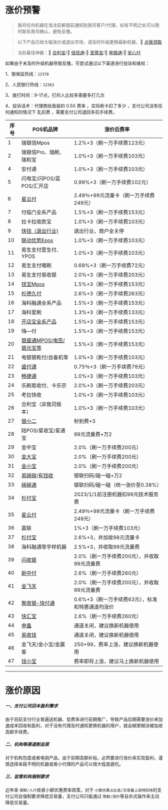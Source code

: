# 涨价预警

> 我司任何机器在淘汰前都提前通知到我司客户/代理，如有不明之处可以随时联系我司确认，避免反撸。

> 以下产品已经大幅涨价或退出市场，请及时升级更换最新机器，🔗 [点我领取](start/tool.md)

> 当前最佳神器：🔗 [合利宝](tool/hlb.md)/🔗 [恒信通](tool/hxt.md)/🔗 [至尊宝](tool/zzb.md)/🔗 [电银通](tool/dyt.md)/🔗 [安心付](tool/axf.md)

如果由于未及时升级机器导致反撸，可尝试通过以下渠道进行投诉和维权：

1、银保监热线：`12378`

2、人民银行热线：`12363`

3、拨打时间：9-17点，打的人比较多需要多打几次

4、投诉话术：代理商给我装的 0.5X 费率 ，实际刷卡扣了多少 ，支付公司没有任何通知的情况下 乱扣费 ，需要支付公司退回多扣手续费。

| 序号 | POS机品牌                                   | 涨价后费率                                       |
| ---- | ------------------------------------------- | ------------------------------------------------ |
| 1    | 瑞银信Mpos                                  | 1.2%+3（刷一万手续费123元）                      |
| 2    | 瑞银信Pro、瑞刷、瑞和宝                     | 1.0%+3（刷一万手续费103元）                      |
| 4    | 安付通                                      | 1.0%+3（刷一万手续费103元）                      |
| 5    | 闪电宝/闪POS/蓝POS/汇开店                   | 0.99%+3（刷一万手续费102元）                     |
| 6    | [星云付](tool/xyf.md)                       | 2.49％+99元流量卡（刷一万手续费249元）           |
| 7    | 付临门全系产品                              | 1.5%+3（刷一万手续费153元）                      |
| 8    | 拉卡拉收款宝                                | 1.0%+3（刷一万手续费103元）                      |
| 9    | [快钱（退出行业)](tool/kq.md)               | 退出行业，商户全关停                             |
| 10   | [联动优势Epos](tool/ldys.md)                | 1.0%+3（刷一万手续费103元）                      |
| 11   | 易生支付壹生付、YPOS                        | 1.0%+3（刷一万手续费103元）                      |
| 12   | 易生支付喔刷                                | 0.69%+3（刷一万手续费72元）                      |
| 13   | 易生支付易收银                              | 2.0%+3（刷一万手续费203元）                      |
| 14   | [钱宝Mpos](tool/qb.md)                      | 1.5%+3（刷一万手续费153元）                      |
| 15   | [杉德久付](tool/sdjf.md)                    | 2.6%+3（刷一万手续费263元）                      |
| 16   | 海科融通全系产品                            | 1.5%+3（刷一万手续费153元）                      |
| 17   | 海科爱刷                                    | 1.3%+3（刷一万手续费133元）                      |
| 18   | [开店宝全系产品](tool/kdb.md)               | 1.5%+3（刷一万手续费153元）                      |
| 19   | 嗨—付                                      | 1.5%+3（刷一万手续费153元）                      |
| 20   | [银盛通MPOS/电签/银元宝等](tool/yst.md)     | 1.5%+3（刷一万手续费153元）                      |
| 21   | 电银银乾付/自备机等                         | 1.0%+3（刷一万手续费103元）                      |
| 22   | [盛付通](tool/sft.md)                       | 0.75％+3（刷一万手续费78元）                     |
| 23   | [畅捷通](tool/cjt.md)                       | 1.0%+3（刷一万手续费103元）                      |
| 24   | 乐刷易收付、卡乐宗                          | 2.0%+3（刷一万手续费203元）                      |
| 25   | 考拉快收                                    | 1.0%+3（刷一万手续费103元）                      |
| 26   | 合利宝（非我司版本）                        | 1.0%+3（刷一万手续费103元）                      |
| 27   | [银小二](tool/yxe.md)                       | 秒到费+3                                         |
| 28   | 陆POS/星收宝/星通宝                         | 99元流量费+万2                                   |
| 29   | 金中宝                                      | 2.0%（刷一万手续费200元）                        |
| 30   | [金大宝](tool/jdb.md)                       | 2.0%（刷一万手续费200元）                        |
| 31   | [金小宝](tool/jxb.md)                       | 2.0%（刷一万手续费200元）                        |
| 32   | [易碰碰](tool/ypp.md)/[有钱收](tool/yqs.md) | 银联扫码/碰一碰+万2                              |
| 33   | [碰碰通](tool/ppt.md)                       | 银联扫码/碰一碰（统一涨价至0.38%）               |
| 34   | [杉付宝](tool/sfb.md)                       | 2023/1/1前注册机器扣99元技术服务费               |
| 35   | [星云付](tool/xyf.md)                       | 2.49％+99元流量卡（刷一万手续费249元）           |
| 36   | 嘉联                                        | 1%+3（刷一万手续费103元）                        |
| 37   | [杉付宝](tool/sfb.md)                       | 2.6%+3，并加收98元流量卡                         |
| 38   | 海科融通等字样机器                          | 2.5%+3，并收取99元流量费                         |
| 39   | [闪收银](tool/ssy.md)                       | 2.0%（刷一万手续费200元），并收取99元流量费      |
| 40   | [新中付](tool/xzf.md)                       | 2.6%（刷一万手续费260元）                        |
| 41   | [金飞天](tool/jft.md)                       | 2.0%（刷一万手续费200元），并收取99元流量费      |
| 42   | [聚收银-快付通](tool/jsy.md)                | 0.6%+3（刷一万手续费63元），标准和特惠通道均涨价 |
| 43   | [快汇宝](tool/khb.md)                       | 2.6%（刷一万手续费260元）                        |
| 44   | [申鑫](tool/sx.md)                          | 通道关闭，建议换新机器使用                       |
| 45   | [易收钱](tool/ysq.md)                       | 通道关闭，建议换新机器使用                       |
| 46   | 金飞天/金小宝/金赢客                        | 250+99，费率上涨，建议换新机器使用               |
| 47   | [钱小宝](tool/qxb.md)                       | 费率即将上涨，建议马上换新机器使用               |

---

# 涨价原因

##### 一、支付公司回本盈利需求

由于目前支付行业普遍送机器、低费率进行前期推广，导致产品后期需要涨价来加速成本回收和盈利，对于没有代理及时通知更换机器的用户，就会糊里糊涂被加收高额手续费。

##### 二、机构等渠道割韭菜

对于机构包盘或者电销产品，由于前期高额补贴，必然要进行涨价来实现盈利，谨慎选择来路不明的机器或者小代理的产品可以很大程度避坑。

##### 三、监管机构强制要求

近年来 `银联/人行`收紧小额优惠费率政策，对于 `小额优惠占比高/交易量上涨特别快`的支付公司会强制要求降低交易量，支付公司只能通过 `限额/涨价`等自杀式操作来主动降低交易量。

